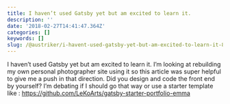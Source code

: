 ```yaml
---
title: I haven’t used Gatsby yet but am excited to learn it.
description: ''
date: '2018-02-27T14:41:47.364Z'
categories: []
keywords: []
slug: /@austriker/i-havent-used-gatsby-yet-but-am-excited-to-learn-it-8c24d37522ea
---
```


I haven’t used Gatsby yet but am excited to learn it. I’m looking at rebuilding my own personal photographer site using it so this article was super helpful to give me a push in that direction. Did you design and code the front end by yourself? I’m debating if I should go that way or use a starter template like : https://github.com/LeKoArts/gatsby-starter-portfolio-emma